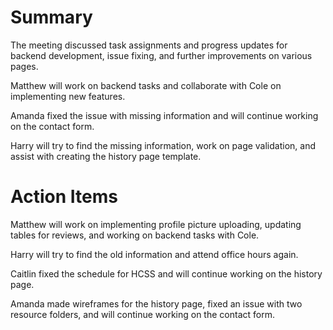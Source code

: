 # Summary

The meeting discussed task assignments and progress updates for backend development, issue fixing, and further improvements on various pages.

Matthew will work on backend tasks and collaborate with Cole on implementing new features.

Amanda fixed the issue with missing information and will continue working on the contact form.

Harry will try to find the missing information, work on page validation, and assist with creating the history page template.

# Action Items

Matthew will work on implementing profile picture uploading, updating tables for reviews, and working on backend tasks with Cole.

Harry will try to find the old information and attend office hours again.

Caitlin fixed the schedule for HCSS and will continue working on the history page.

Amanda made wireframes for the history page, fixed an issue with two resource folders, and will continue working on the contact form.